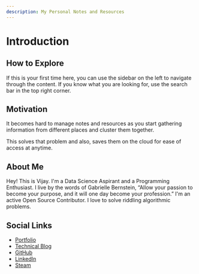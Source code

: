```yaml
---
description: My Personal Notes and Resources
---
```


# Introduction

## How to Explore

If this is your first time here, you can use the sidebar on the left to navigate through the content. If you know what you are looking for, use the search bar in the top right corner.

## Motivation

It becomes hard to manage notes and resources as you start gathering information from different places and cluster them together. 

This solves that problem and also,  saves them on the cloud for ease of access at anytime. 

## About Me

Hey! This is Vijay. I'm a Data Science Aspirant and a Programming Enthusiast. I live by the words of Gabrielle Bernstein, “Allow your passion to become your purpose, and it will one day become your profession.” I'm an active Open Source Contributor. I love to solve riddling algorithmic problems. 

## Social Links

* [Portfolio](www.vijaybalaji.social)
* [Technical Blog](https://svijayb.github.io/Blog)
* [GitHub](https://github.com/SVijayB)
* [LinkedIn](https://www.linkedin.com/in/vijay-balaji-s-260010186/)
* [Steam](https://steamcommunity.com/id/strangelychaotic/)







